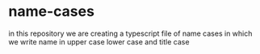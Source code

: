 # name-cases
in this repository we are creating a typescript file of name cases in which we write name in upper case lower case and title case
